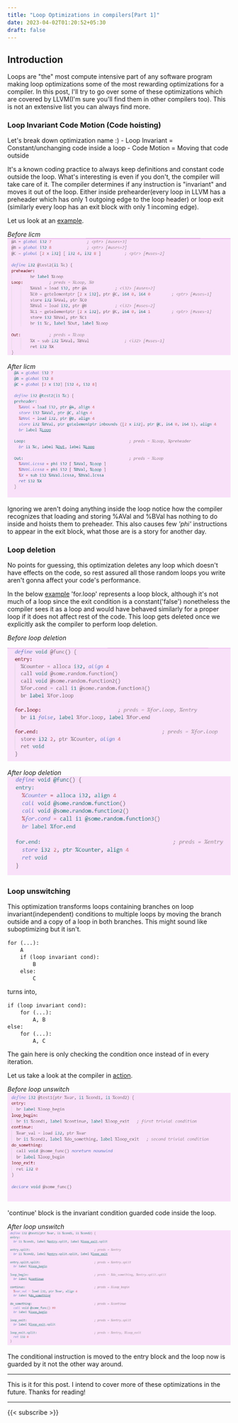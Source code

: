 ```yaml
---
title: "Loop Optimizations in compilers[Part 1]"
date: 2023-04-02T01:20:52+05:30
draft: false
---
```


## Introduction ##

Loops are "the" most compute intensive part of any software program making loop optimizations some of the most rewarding optimizations for a compiler. In this post, I'll try to go over some of these optimizations which are covered by LLVM(I'm sure you'll find them in other compilers too). This is not an extensive list you can always find more.

### Loop Invariant Code Motion (Code hoisting)

<p>Let's break down optimization name :)
- Loop Invariant = Constant/unchanging code inside a loop
- Code Motion = Moving that code outside

It's a known coding practice to always keep definitions and constant code outside the loop. What's interesting is even if you don't, the compiler will take care of it. The compiler determines if any instruction is "invariant" and moves it out of the loop. Either inside prehearder(every loop in LLVM has a preheader which has only 1 outgoing edge to the loop header) or loop exit (similarly every loop has an exit block with only 1 incoming edge).</p>

Let us look at an [example](https://godbolt.org/z/8W9qoYs68).

*Before licm*
![img1](/images/licm1.jpg)

*After licm*
![img1](/images/licm2.jpg)

Ignoring we aren't doing anything inside the loop notice how the compiler recognizes that loading and storing %AVal and %BVal has nothing to do inside and hoists them to preheader. This also causes few <em>'phi'</em> instructions to appear in the exit block, what those are is a story for another day.

### Loop deletion 
No points for guessing, this optimization deletes any loop which doesn't have effects on the code, so rest assured all those random loops you write aren't gonna affect your code's performance. 

In the below [example](https://godbolt.org/z/zfdPYxd4s)
'for.loop' represents a loop block, although it's not much of a loop since the exit condition is a constant('false') nonetheless the compiler sees it as a loop and would have behaved similarly for a proper loop if it does not affect rest of the code. This loop gets deleted once we explicitly ask the compiler to perform loop deletion.

*Before loop deletion*

![img1](/images/ld1.jpg)

*After loop deletion*
![img1](/images/ld2.jpg)

### Loop unswitching 
This optimization transforms loops containing branches on loop invariant(independent) conditions to multiple loops by moving the branch outside and a copy of a 
loop in both branches. This might sound like suboptimizing but it isn't. 

```
for (...):
    A
    if (loop invariant cond):
        B
    else:
        C
```

turns into, 

```
if (loop invariant cond):
    for (...):
        A, B
else:
    for (...):
        A, C
```

The gain here is only checking the condition once instead of in every iteration. 

Let us take a look at the compiler in [action](-passes='loop(simple-loop-unswitch),verify<loops>').

*Before loop unswitch*
![img1](/images/lu1.jpg)

'continue' block is the invariant condition guarded code inside the loop. 

*After loop unswitch*
![img1](/images/lu2.jpg)

The conditional instruction is moved to the entry block and the loop now is guarded by it not the other way around. 


---
This is it for this post. I intend to cover more of these optimizations in the future. Thanks for reading!

---

{{< subscribe >}}